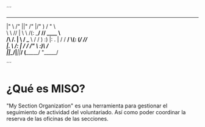 
´´´
 ___      ___  ___  ___  ________   ______    
|"  \    /"  ||"  \/"  |/"       ) /    " \   
 \   \  //   | \   \  /(:   \___/ // ____  \  
 /\\  \/.    |  \\  \/  \___  \  /  /    ) :) 
|: \.        |  /   /    __/  \\(: (____/ //  
|.  \    /:  | /   /    /" \   :)\        /   
|___|\__/|___||___/    (_______/  \"_____/    
                                              
´´´

# ¿Qué es MISO?
"My Section Organization" es una herramienta para gestionar el seguimiento de actividad del voluntariado. Así como poder coordinar la reserva de las oficinas de las secciones.


